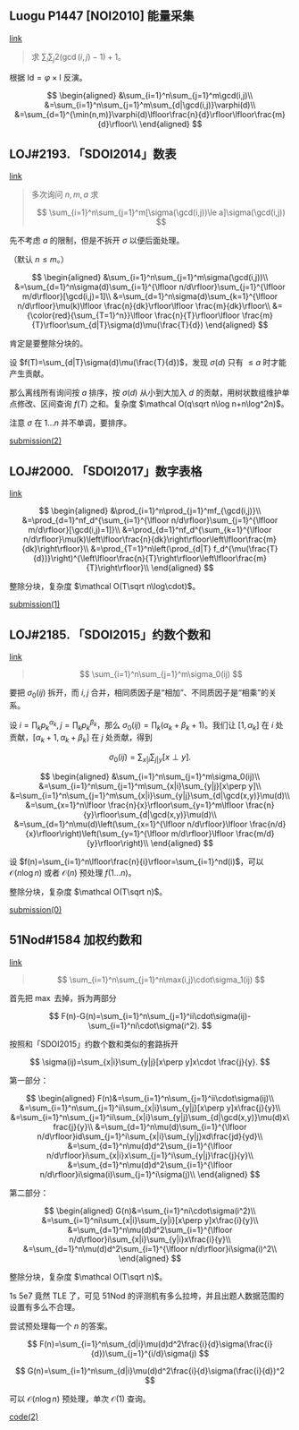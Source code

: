 ## Luogu P1447 [NOI2010] 能量采集

[link](https://www.luogu.com.cn/problem/P1447)

> 求 $\sum_i\sum_j2(\gcd(i,j)-1)+1$。

根据 $\mathrm{Id}=\varphi\times \mathrm I$ 反演。

$$
\begin{aligned}
&\sum_{i=1}^n\sum_{j=1}^m\gcd(i,j)\\
&=\sum_{i=1}^n\sum_{j=1}^m\sum_{d|\gcd(i,j)}\varphi(d)\\
&=\sum_{d=1}^{\min(n,m)}\varphi(d)\lfloor\frac{n}{d}\rfloor\lfloor\frac{m}{d}\rfloor\\
\end{aligned}
$$

## LOJ#2193. 「SDOI2014」数表

[link](https://loj.ac/p/2193)

> 多次询问 $n,m,a$ 求
> 
> $$
> \sum_{i=1}^n\sum_{j=1}^m[\sigma(\gcd(i,j))\le a]\sigma(\gcd(i,j))
> $$

先不考虑 $a$ 的限制，但是不拆开 $\sigma$ 以便后面处理。

（默认 $n\le m$。）

$$
\begin{aligned}
&\sum_{i=1}^n\sum_{j=1}^m\sigma(\gcd(i,j))\\
&=\sum_{d=1}^n\sigma(d)\sum_{i=1}^{\lfloor n/d\rfloor}\sum_{j=1}^{\lfloor m/d\rfloor}[\gcd(i,j)=1]\\
&=\sum_{d=1}^n\sigma(d)\sum_{k=1}^{\lfloor n/d\rfloor}\mu(k)\lfloor \frac{n}{dk}\rfloor\lfloor \frac{m}{dk}\rfloor\\
&={\color{red}{\sum_{T=1}^n}}\lfloor \frac{n}{T}\rfloor\lfloor \frac{m}{T}\rfloor\sum_{d|T}\sigma(d)\mu(\frac{T}{d})
\end{aligned}
$$

肯定是要整除分块的。

设 $f(T)=\sum_{d|T}\sigma(d)\mu(\frac{T}{d})$，发现 $\sigma(d)$ 只有 $\le a$ 时才能产生贡献。

那么离线所有询问按 $a$ 排序，按 $\sigma(d)$ 从小到大加入 $d$ 的贡献，用树状数组维护单点修改、区间查询 $f(T)$ 之和。复杂度 $\mathcal O(q\sqrt n\log n+n\log^2n)$。

注意 $\sigma$ 在 $1\dots n$ 并不单调，要排序。

[submission(2)](https://loj.ac/s/1315717)

## LOJ#2000. 「SDOI2017」数字表格

[link](https://loj.ac/p/2000)

$$
\begin{aligned}
&\prod_{i=1}^n\prod_{j=1}^mf_{\gcd(i,j)}\\
&=\prod_{d=1}^nf_d^{\sum_{i=1}^{\lfloor n/d\rfloor}\sum_{j=1}^{\lfloor m/d\rfloor}[\gcd(i,j)=1]}\\
&=\prod_{d=1}^nf_d^{\sum_{k=1}^{\lfloor n/d\rfloor}\mu(k)\left\lfloor\frac{n}{dk}\right\rfloor\left\lfloor\frac{m}{dk}\right\rfloor}\\
&=\prod_{T=1}^n\left(\prod_{d|T} f_d^{\mu(\frac{T}{d})}\right)^{\left\lfloor\frac{n}{T}\right\rfloor\left\lfloor\frac{m}{T}\right\rfloor}\\
\end{aligned}
$$

整除分块，复杂度 $\mathcal O(T\sqrt n\log\cdot)$。

[submission(1)](https://loj.ac/s/1315746)

## LOJ#2185. 「SDOI2015」约数个数和

[link](https://loj.ac/p/2185)

> $$
> \sum_{i=1}^n\sum_{j=1}^m\sigma_0(ij)
> $$

要把 $\sigma_0(ij)$ 拆开，而 $i,j$ 合并，相同质因子是“相加”、不同质因子是“相乘”的关系。

设 $i=\prod_kp_k^{\alpha_k},j=\prod_kp_k^{\beta_k}$，那么 $\sigma_0(ij)=\prod_k(\alpha_k+\beta_k+1)$。我们让 $[1,\alpha_k]$ 在 $i$ 处贡献，$[\alpha_k+1,\alpha_k+\beta_k]$ 在 $j$ 处贡献，得到

$$
\sigma_0(ij)=\sum_{x|i}\sum_{j|y}[x\perp y].
$$

$$
\begin{aligned}
&\sum_{i=1}^n\sum_{j=1}^m\sigma_0(ij)\\
&=\sum_{i=1}^n\sum_{j=1}^m\sum_{x|i}\sum_{y|j}[x\perp y]\\
&=\sum_{i=1}^n\sum_{j=1}^m\sum_{x|i}\sum_{y|j}\sum_{d|\gcd(x,y)}\mu(d)\\
&=\sum_{x=1}^n\lfloor \frac{n}{x}\rfloor\sum_{y=1}^m\lfloor \frac{n}{y}\rfloor\sum_{d|\gcd(x,y)}\mu(d)\\
&=\sum_{d=1}^n\mu(d)\left(\sum_{x=1}^{\lfloor n/d\rfloor}\lfloor \frac{n/d}{x}\rfloor\right)\left(\sum_{y=1}^{\lfloor m/d\rfloor}\lfloor \frac{m/d}{y}\rfloor\right)\\
\end{aligned}
$$

设 $f(n)=\sum_{i=1}^n\lfloor\frac{n}{i}\rfloor=\sum_{i=1}^nd(i)$，可以 $\mathcal O(n\log n)$ 或者 $\mathcal O(n)$ 预处理 $f(1\dots n)$。

整除分块，复杂度 $\mathcal O(T\sqrt n)$。

[submission(0)](https://loj.ac/s/1315839)

## 51Nod#1584 加权约数和

[link](https://vjudge.net/problem/51Nod-1584)

> $$
> \sum_{i=1}^n\sum_{j=1}^n\max(i,j)\cdot\sigma_1(ij)
> $$

首先把 $\max$ 去掉，拆为两部分

$$
F(n)-G(n)=\sum_{i=1}^n\sum_{j=1}^ii\cdot\sigma(ij)-\sum_{i=1}^ni\cdot\sigma(i^2).
$$

按照和「SDOI2015」约数个数和类似的套路拆开

$$
\sigma(ij)=\sum_{x|i}\sum_{y|j}[x\perp y]x\cdot \frac{j}{y}.
$$

第一部分：

$$
\begin{aligned}
F(n)&=\sum_{i=1}^n\sum_{j=1}^ii\cdot\sigma(ij)\\
&=\sum_{i=1}^n\sum_{j=1}^ii\sum_{x|i}\sum_{y|j}[x\perp y]x\frac{j}{y}\\
&=\sum_{i=1}^n\sum_{j=1}^ii\sum_{x|i}\sum_{y|j}\sum_{d|\gcd(x,y)}\mu(d)x\frac{j}{y}\\
&=\sum_{d=1}^n\mu(d)\sum_{i=1}^{\lfloor n/d\rfloor}id\sum_{j=1}^i\sum_{x|i}\sum_{y|j}xd\frac{jd}{yd}\\
&=\sum_{d=1}^n\mu(d)d^2\sum_{i=1}^{\lfloor n/d\rfloor}i\sum_{x|i}x\sum_{j=1}^i\sum_{y|j}\frac{j}{y}\\
&=\sum_{d=1}^n\mu(d)d^2\sum_{i=1}^{\lfloor n/d\rfloor}i\sigma(i)\sum_{j=1}^i\sigma(j)\\
\end{aligned}
$$

第二部分：

$$
\begin{aligned}
G(n)&=\sum_{i=1}^ni\cdot\sigma(i^2)\\
&=\sum_{i=1}^ni\sum_{x|i}\sum_{y|i}[x\perp y]x\frac{i}{y}\\
&=\sum_{d=1}^n\mu(d)d^2\sum_{i=1}^{\lfloor n/d\rfloor}i\sum_{x|i}\sum_{y|i}x\frac{i}{y}\\
&=\sum_{d=1}^n\mu(d)d^2\sum_{i=1}^{\lfloor n/d\rfloor}i\sigma(i)^2\\
\end{aligned}
$$

整除分块，复杂度 $\mathcal O(T\sqrt n)$。

1s 5e7 竟然 TLE 了，可见 51Nod 的评测机有多么拉垮，并且出题人数据范围的设置有多么不合理。

尝试预处理每一个 $n$ 的答案。

$$
F(n)=\sum_{i=1}^n\sum_{d|i}\mu(d)d^2\frac{i}{d}\sigma(\frac{i}{d})\sum_{j=1}^{i/d}\sigma(j)
$$

$$
G(n)=\sum_{i=1}^n\sum_{d|i}\mu(d)d^2\frac{i}{d}\sigma(\frac{i}{d})^2
$$

可以 $\mathcal O(n\log n)$ 预处理，单次 $\mathcal O(1)$ 查询。

[code(2)](https://gitee.com/renamoe/pastebin/blob/master/51Nod1584.cpp)

